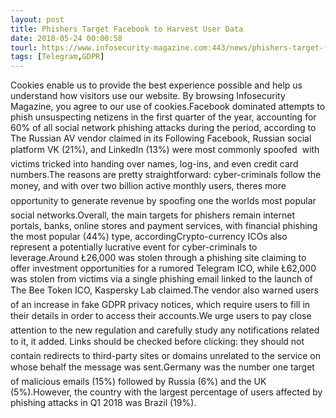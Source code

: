 ```yaml
---
layout: post
title: Phishers Target Facebook to Harvest User Data
date: 2018-05-24 00:00:58
tourl: https://www.infosecurity-magazine.com:443/news/phishers-target-facebook-to/
tags: [Telegram,GDPR]
---
```

Cookies enable us to provide the best experience possible and help us understand how visitors use our website. By browsing Infosecurity Magazine, you agree to our use of cookies.Facebook dominated attempts to phish unsuspecting netizens in the first quarter of the year, accounting for 60% of all social network phishing attacks during the period, according to The Russian AV vendor claimed in its Following Facebook, Russian social platform VK (21%), and LinkedIn (13%) were most commonly spoofed  with victims tricked into handing over names, log-ins, and even credit card numbers.The reasons are pretty straightforward: cyber-criminals follow the money, and with over two billion active monthly users, theres more opportunity to generate revenue by spoofing one the worlds most popular social networks.Overall, the main targets for phishers remain internet portals, banks, online stores and payment services, with financial phishing the most popular (44%) type, accordingCrypto-currency ICOs also represent a potentially lucrative event for cyber-criminals to leverage.Around Ł26,000 was stolen through a phishing site claiming to offer investment opportunities for a rumored Telegram ICO, while Ł62,000 was stolen from victims via a single phishing email linked to the launch of The Bee Token ICO, Kaspersky Lab claimed.The vendor also warned users of an increase in fake GDPR privacy notices, which require users to fill in their details in order to access their accounts.We urge users to pay close attention to the new regulation and carefully study any notifications related to it, it added. Links should be checked before clicking: they should not contain redirects to third-party sites or domains unrelated to the service on whose behalf the message was sent.Germany was the number one target of malicious emails (15%) followed by Russia (6%) and the UK (5%).However, the country with the largest percentage of users affected by phishing attacks in Q1 2018 was Brazil (19%).